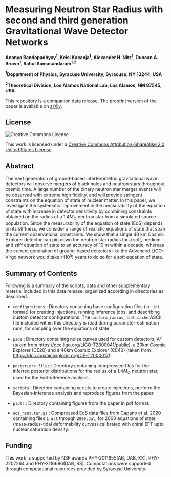 # Measuring Neutron Star Radius with second and third generation Gravitational Wave Detector Networks

**Ananya Bandopadhyay<sup>1</sup>, Keisi Kacanja<sup>1</sup>, Alexander H. Nitz<sup>1</sup>, Duncan A. Brown<sup>1</sup>, Rahul Somasundaram<sup>1,2</sup>**

**<sup>1</sup>Department of Physics, Syracuse University, Syracuse, NY 13244, USA**

**<sup>2</sup>Theoretical Division, Los Alamos National Lab, Los Alamos, NM 87545, USA**

This repository is a companion data release. The preprint version of the paper is available on [arXiv](https://arxiv.org/abs/2402.).

## License

![Creative Commons License](https://i.creativecommons.org/l/by-sa/3.0/us/88x31.png "Creative Commons License")

This work is licensed under a [Creative Commons Attribution-ShareAlike 3.0 United States License](http://creativecommons.org/licenses/by-sa/3.0/us/). 

## Abstract

The next generation of ground-based interferometric gravitational wave detectors will observe mergers of black holes and neutron stars throughout cosmic time. A large number of the binary neutron star merger events will be observed with extreme high fidelity, and will provide stringent constraints on the equation of state of nuclear matter. In this paper, we investigate the systematic improvement in the measurability of the equation of state with increase in detector sensitivity by combining constraints obtained on the radius of a $1.4 M_{\odot}$ neutron star from a simulated source population. Since the measurability of the equation of state (EoS) depends on its stiffness, we consider a range of realistic equations of state that span the current observational constraints. We show that a single 40 km Cosmic Explorer detector can pin down the neutron star radius for a soft, medium and stiff equation of state to an accuracy of 10 m within a decade, whereas the current generation of ground-based detectors like the Advanced LIGO-Virgo network would take $\mathcal{O}(10^5)$ years to do so for a soft equation of state. 

## Summary of Contents

Following is a summary of the scripts, data and other supplementary material included in this data release, organized according in directories as described.

* `configurations` : Directory containing base configuration files (in `.ini` format) for creating injections, running inference jobs, and describing custom detector configurations. The `uniform_radius_nsat.cache` ASCII file included within this directory is read during parameter-estimation runs, for sampling over the equations of state.

* `psds` : Directory containing noise curves used for custom detectors, A$^{\sharp}$ (taken from https://dcc.ligo.org/LIGO-T2300041/public), a 20km Cosmic Explorer (CE20) and a 40km Cosmic Explorer (CE40) (taken from  https://dcc.cosmicexplorer.org/CE-T2000017).

* `posteriors_files` : Directory containing compressed files for the inferred posterior distributions for the radius of a $1.4 M_{\odot}$ neutron star, used for the EoS-inference analysis. 

* `scripts` : Directory containing scripts to create injections, perform the Bayesian-inference analysis and reproduce figures from the paper. 

* `plots` : Directory containing figures from the paper in pdf format.

* `eos_nsat.tar.gz` : Compressed EoS data files from [Capano et al. 2020](https://doi.org/10.1038/s41550-020-1014-6) containing files `1.dat` through `2000.dat`, for 2000 equations of state (mass-radius-tidal deformability curves) calibrated with chiral EFT upto nuclear saturation density. 

## Funding

This work is supported by NSF awards PHY-2011655(AB, DAB, KK), PHY-2207264 and PHY-2116686(DAB, RS). Computations were supported through computational resources provided by Syracuse University. 